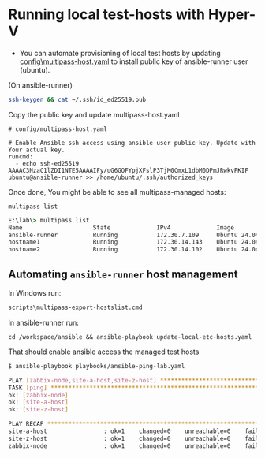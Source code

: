 # Running local test-hosts with Hyper-V

- You can automate provisioning of local test hosts by updating [config\multipass-host.yaml](config\multipass-host.yaml) to install public key of ansible-runner user (ubuntu).

(On ansible-runner)
```bash
ssh-keygen && cat ~/.ssh/id_ed25519.pub
```

Copy the public key and update multipass-host.yaml

```
# config/multipass-host.yaml

# Enable Ansible ssh access using ansible user public key. Update with Your actual key.
runcmd:
  - echo ssh-ed25519 AAAAC3NzaC1lZDI1NTE5AAAAIFy/uG6GOFYpjXFslP3TjM0CmxL1dbM0DPmJRwkvPKIF ubuntu@ansible-runner >> /home/ubuntu/.ssh/authorized_keys
```

Once done, You might be able to see all multipass-managed hosts:

```
multipass list
```

```cmd
E:\lab\> multipass list
Name                    State             IPv4             Image
ansible-runner          Running           172.30.7.109     Ubuntu 24.04 LTS
hostname1               Running           172.30.14.143    Ubuntu 24.04 LTS
hostname2               Running           172.30.14.102    Ubuntu 24.04 LTS
```

## Automating `ansible-runner` host management

In Windows run:

```cmd
scripts\multipass-export-hostslist.cmd
```

In ansible-runner run:

```
cd /workspace/ansible && ansible-playbook update-local-etc-hosts.yaml
```

That should enable ansible access the managed test hosts

```bash
$ ansible-playbook playbooks/ansible-ping-lab.yaml 

PLAY [zabbix-node,site-a-host,site-z-host] ***************************************************************************************************************************************************
TASK [ping] **********************************************************************************************************************************************************************************
ok: [zabbix-node]
ok: [site-a-host]
ok: [site-z-host]

PLAY RECAP ***********************************************************************************************************************************************************************************
site-a-host                : ok=1    changed=0    unreachable=0    failed=0    skipped=0    rescued=0    ignored=0
site-z-host                : ok=1    changed=0    unreachable=0    failed=0    skipped=0    rescued=0    ignored=0
zabbix-node                : ok=1    changed=0    unreachable=0    failed=0    skipped=0    rescued=0    ignored=0
```
